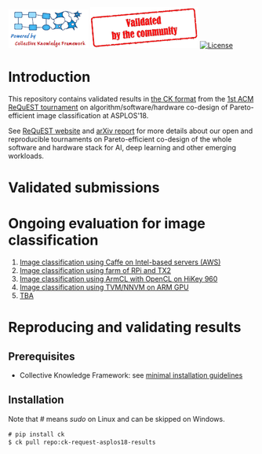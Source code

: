 [![logo](https://github.com/ctuning/ck-guide-images/blob/master/logo-powered-by-ck.png)](https://github.com/ctuning/ck)
[![logo](https://github.com/ctuning/ck-guide-images/blob/master/logo-validated-by-the-community-simple.png)](http://cTuning.org)
[![License](https://img.shields.io/badge/License-BSD%203--Clause-blue.svg)](https://opensource.org/licenses/BSD-3-Clause)

<!-------------------------------------------------------------------------------------->
# Introduction

This repository contains validated results in [the CK format](https://github.com/ctuning/ck)
from the [1st ACM ReQuEST tournament](http://cknowledge.org/request-cfp-asplos2018.html) 
on algorithm/software/hardware co-design of Pareto-efficient 
image classification at ASPLOS'18.

See [ReQuEST website](http://cKnowledge.org/request) 
and [arXiv report](https://arxiv.org/pdf/1801.06378.pdf) 
for more details about our open and reproducible tournaments
on Pareto-efficient co-design of the whole software and hardware
stack for AI, deep learning and other emerging workloads.

<!-------------------------------------------------------------------------------------->
# Validated submissions


<!-------------------------------------------------------------------------------------->
# Ongoing evaluation for image classification

1. [Image classification using Caffe on Intel-based servers (AWS)](https://github.com/ctuning/ck-request-asplos18-caffe-intel)
2. [Image classification using farm of RPi and TX2](https://github.com/ctuning/ck-request-asplos18-iot-farm)
3. [Image classification using ArmCL with OpenCL on HiKey 960](https://github.com/dividiti/ck-request-asplos18-mobilenets-armcl-opencl)
4. [Image classification using TVM/NNVM on ARM GPU](https://github.com/ctuning/ck-request-asplos18-mobilenets-tvm-arm)
5. [TBA](TBA)

<!-------------------------------------------------------------------------------------->
# Reproducing and validating results

<!-------------------------------------------------------------------------------------->
## Prerequisites

* Collective Knowledge Framework: see [minimal installation guidelines](https://github.com/ctuning/ck#minimal-installation)

<!-------------------------------------------------------------------------------------->
## Installation

Note that *#* means *sudo* on Linux and can be skipped on Windows.


```
# pip install ck
$ ck pull repo:ck-request-asplos18-results
```
